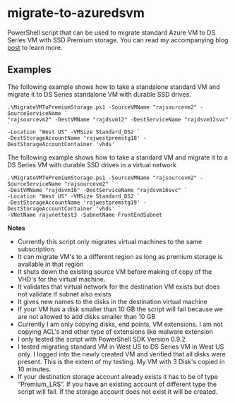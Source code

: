 # migrate-to-azuredsvm
PowerShell script that can be used to migrate standard Azure VM to DS Series VM with SSD Premium storage.
You can read my accompanying blog [post](http://www.rajinders.com/2015/06/14/how-to-migrate-from-standard-azure-virtual-machines-to-ds-series-storage-optimized-vms/) to learn more.

## Examples
The following example shows how to take a standalone standard VM and migrate it to DS Series standalone VM with durable SSD drives.

    .\MigrateVMToPremiumStorage.ps1 -SourceVMName "rajsourcevm2" -SourceServiceName `
    "rajsourcevm2" -DestVMName "rajdsvm12" -DestServiceName "rajdsvm12svc" `
    -Location "West US" -VMSize Standard_DS2 `
    -DestStorageAccountName 'rajwestpremstg18' -DestStorageAccountContainer 'vhds'
    
The following example shows how to take a standard VM and migrate it to a DS Series VM with durable SSD drives in a virtual network

    .\MigrateVMToPremiumStorage.ps1 -SourceVMName "rajsourcevm2" -SourceServiceName "rajsourcevm2" `
    -DestVMName "rajdsvm16" -DestServiceName "rajdsvm16svc" `
    -Location "West US" -VMSize Standard_DS2 `
    -DestStorageAccountName 'rajwestpremstg19' -DestStorageAccountContainer 'vhds' `
    -VNetName rajvnettest3 -SubnetName FrontEndSubnet
    
**Notes**
* Currently this script only migrates virtual machines to the same subscription.
* It can migrate VM's to a different region as long as premium storage is available in that region
* It shuts down the existing source VM before making of copy of the VHD's for the virtual machine.
* It validates that virtual network for the destination VM exists but does not validate if subnet also exists
* It gives new names to the disks in the destination virtual machine
* If your VM has a disk smaller than 10 GB the script will fail because we are not allowed to add disks smaller than 10 GB
* Currently I am only copying disks, end points, VM extensions. I am not copying ACL's and other type of extensions like malware extension
* I only tested the script with PowerShell SDK Version 0.9.2
* I tested migrating standard VM in West US to DS Series VM in West US only. I logged into the newly created VM and verified that all disks were present. This is the extent of my testing. My VM with 3 Disk's copied in 10 minutes. 
* If your destination storage account already exists it has to be of type “Premium_LRS”. If you have an existing account of different type the script will fail. If the storage account does not exist it will be created.
